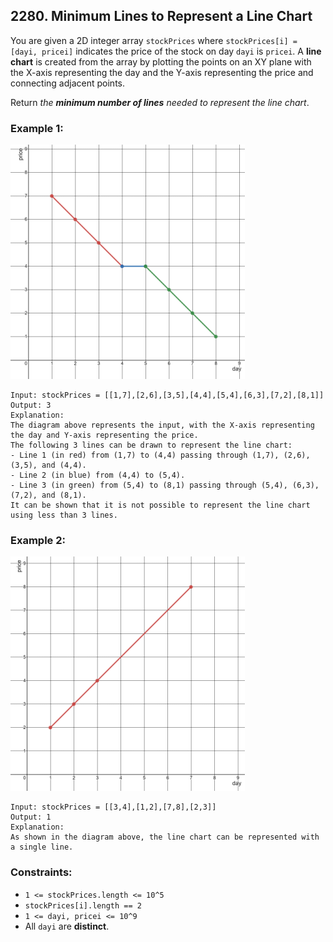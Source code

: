 ## 2280. Minimum Lines to Represent a Line Chart

You are given a 2D integer array ```stockPrices``` where ```stockPrices[i] = [dayi, pricei]``` indicates the price of the stock on day ```dayi``` is ```pricei```. A **line chart** is created from the array by plotting the points on an XY plane with the X-axis representing the day and the Y-axis representing the price and connecting adjacent points.

Return *the **minimum number of lines** needed to represent the line chart*.

### Example 1:

![Example 1](images/example1.png)

```
Input: stockPrices = [[1,7],[2,6],[3,5],[4,4],[5,4],[6,3],[7,2],[8,1]]
Output: 3
Explanation:
The diagram above represents the input, with the X-axis representing the day and Y-axis representing the price.
The following 3 lines can be drawn to represent the line chart:
- Line 1 (in red) from (1,7) to (4,4) passing through (1,7), (2,6), (3,5), and (4,4).
- Line 2 (in blue) from (4,4) to (5,4).
- Line 3 (in green) from (5,4) to (8,1) passing through (5,4), (6,3), (7,2), and (8,1).
It can be shown that it is not possible to represent the line chart using less than 3 lines.
```
### Example 2:

![Example 2](images/example2.png)

```
Input: stockPrices = [[3,4],[1,2],[7,8],[2,3]]
Output: 1
Explanation:
As shown in the diagram above, the line chart can be represented with a single line.
```

### Constraints:

* ```1 <= stockPrices.length <= 10^5```
* ```stockPrices[i].length == 2```
* ```1 <= dayi, pricei <= 10^9```
* All ```dayi``` are **distinct**.